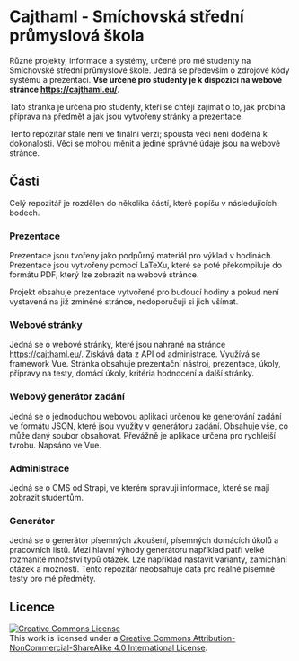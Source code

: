 # Cajthaml - Smíchovská střední průmyslová škola

Různé projekty, informace a systémy, určené pro mé studenty na Smíchovské střední průmyslové škole. Jedná se především o zdrojové kódy systému a prezentací. **Vše určené pro studenty je k dispozici na webové stránce https://cajthaml.eu/**.

Tato stránka je určena pro studenty, kteří se chtějí zajímat o to, jak probíhá příprava na předmět a jak jsou vytvořeny stránky a prezentace.

Tento repozitář stále není ve finální verzi; spousta věcí není dodělná k dokonalosti. Věci se mohou měnit a jediné správné údaje jsou na webové stránce.

## Části
Celý repozitář je rozdělen do několika částí, které popíšu v následujících bodech.

### Prezentace
Prezentace jsou tvořeny jako podpůrný materiál pro výklad v hodinách. Prezentace jsou vytvořeny pomocí LaTeXu, které se poté překompiluje do formátu PDF, který lze zobrazit na webové stránce.

Projekt obsahuje prezentace vytvořené pro budoucí hodiny a pokud není vystavená na již zmíněné stránce, nedoporučuji si jich všímat. 

### Webové stránky
Jedná se o webové stránky, které jsou nahrané na stránce https://cajthaml.eu/. Získává data z API od administrace. Využívá se framework Vue. Stránka obsahuje prezentační nástroj, prezentace, úkoly, přípravy na testy, domácí úkoly, kritéria hodnocení a další stránky.

### Webový generátor zadání
Jedná se o jednoduchou webovou aplikaci určenou ke generování zadání ve formátu JSON, které jsou využity v generátoru zadání. Obsahuje vše, co může daný soubor obsahovat. Převážně je aplikace určena pro rychlejší tvrobu. Napsáno ve Vue. 

### Administrace
Jedná se o CMS od Strapi, ve kterém spravuji informace, které se mají zobrazit studentům. 

### Generátor
Jedná se o generátor písemných zkoušení, písemných domácích úkolů a pracovních listů. Mezi hlavní výhody generátoru například patří velké rozmanité množství typů otázek. Lze například nastavit varianty, zamíchání otázek a možností. Tento repozitář neobsahuje data pro reálné písemné testy pro mé předměty.

## Licence
<a rel="license" href="http://creativecommons.org/licenses/by-nc-sa/4.0/"><img alt="Creative Commons License" style="border-width:0" src="https://i.creativecommons.org/l/by-nc-sa/4.0/88x31.png" /></a><br />This work is licensed under a <a rel="license" href="http://creativecommons.org/licenses/by-nc-sa/4.0/">Creative Commons Attribution-NonCommercial-ShareAlike 4.0 International License</a>.
